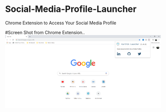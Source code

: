 # Social-Media-Profile-Launcher
Chrome Extension to Access Your Social Media Profile


#Screen Shot from Chrome Extension..
![](Scrrenshot.png)
